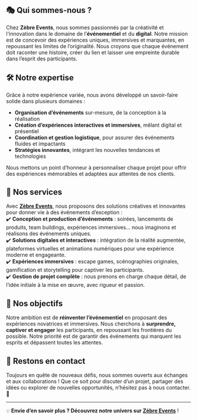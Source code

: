 ## 🎭 Qui sommes-nous ?  
Chez **Zèbre Events**, nous sommes passionnés par la créativité et l'innovation dans le domaine de l’**événementiel** et du **digital**. Notre mission est de concevoir des expériences uniques, immersives et marquantes, en repoussant les limites de l’originalité. Nous croyons que chaque événement doit raconter une histoire, créer du lien et laisser une empreinte durable dans l’esprit des participants.  

## 🛠️ Notre expertise  
Grâce à notre expérience variée, nous avons développé un savoir-faire solide dans plusieurs domaines :  
- **Organisation d’événements** sur-mesure, de la conception à la réalisation  
- **Création d’expériences interactives et immersives**, mêlant digital et présentiel  
- **Coordination et gestion logistique**, pour assurer des événements fluides et impactants  
- **Stratégies innovantes**, intégrant les nouvelles tendances et technologies  

Nous mettons un point d’honneur à personnaliser chaque projet pour offrir des expériences mémorables et adaptées aux attentes de nos clients.  

## 🌟 Nos services  
Avec **[Zèbre Events](https://www.zebreevents.com/)**, nous proposons des solutions créatives et innovantes pour donner vie à des événements d’exception :  
✔️ **Conception et production d’événements** : soirées, lancements de produits, team buildings, expériences immersives… nous imaginons et réalisons des événements uniques.  
✔️ **Solutions digitales et interactives** : intégration de la réalité augmentée, plateformes virtuelles et animations numériques pour une expérience moderne et engageante.  
✔️ **Expériences immersives** : escape games, scénographies originales, gamification et storytelling pour captiver les participants.  
✔️ **Gestion de projet complète** : nous prenons en charge chaque détail, de l’idée initiale à la mise en œuvre, avec rigueur et passion.  

## 🎯 Nos objectifs  
Notre ambition est de **réinventer l’événementiel** en proposant des expériences novatrices et immersives. Nous cherchons à **surprendre, captiver et engager** les participants, en repoussant les frontières du possible. Notre priorité est de garantir des événements qui marquent les esprits et dépassent toutes les attentes.  

## 📩 Restons en contact  
Toujours en quête de nouveaux défis, nous sommes ouverts aux échanges et aux collaborations ! Que ce soit pour discuter d’un projet, partager des idées ou explorer de nouvelles opportunités, n’hésitez pas à nous contacter. 🚀  

---

💡 **Envie d’en savoir plus ? Découvrez notre univers sur [Zèbre Events](https://www.zebreevents.com/)** !  
